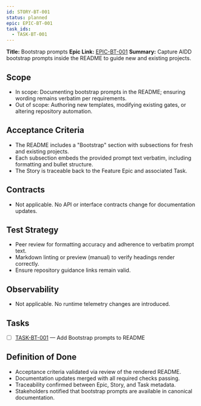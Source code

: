 ```yaml
---
id: STORY-BT-001
status: planned
epic: EPIC-BT-001
task_ids:
  - TASK-BT-001
---
```


**Title:** Bootstrap prompts
**Epic Link:** [EPIC-BT-001](../feature-epics/bootstrap-tooling.md)
**Summary:** Capture AIDD bootstrap prompts inside the README to guide new and existing projects.

## Scope

* In scope: Documenting bootstrap prompts in the README; ensuring wording remains verbatim per requirements.
* Out of scope: Authoring new templates, modifying existing gates, or altering repository automation.

## Acceptance Criteria

* The README includes a "Bootstrap" section with subsections for fresh and existing projects.
* Each subsection embeds the provided prompt text verbatim, including formatting and bullet structure.
* The Story is traceable back to the Feature Epic and associated Task.

## Contracts

* Not applicable. No API or interface contracts change for documentation updates.

## Test Strategy

* Peer review for formatting accuracy and adherence to verbatim prompt text.
* Markdown linting or preview (manual) to verify headings render correctly.
* Ensure repository guidance links remain valid.

## Observability

* Not applicable. No runtime telemetry changes are introduced.

## Tasks

* [ ] [TASK-BT-001](../tasks/add-bootstrap-prompts-to-readme.md) — Add Bootstrap prompts to README

## Definition of Done

* Acceptance criteria validated via review of the rendered README.
* Documentation updates merged with all required checks passing.
* Traceability confirmed between Epic, Story, and Task metadata.
* Stakeholders notified that bootstrap prompts are available in canonical documentation.
